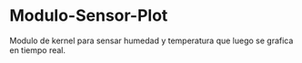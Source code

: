 # Modulo-Sensor-Plot
Modulo de kernel para sensar humedad y temperatura que luego se grafica en tiempo real.
